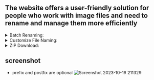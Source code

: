 ## The website offers a user-friendly solution for people who work with image files and need to rename and manage them more efficiently

<details close>
    <summary>Batch Renaming: </summary>
    <ul>
        <li>  When users have a collection of image files with generic or unclear filenames, it can be time-consuming to rename each file individually. This website allows users to upload multiple images at once and apply a common prefix and postfix to all of them. For example, they can add "Vacation_0000" to each image's filename</li>
    </ul>
</details>

<details close>
    <summary>Customize File Naming: </summary>
    <ul>
        <li>  Users can enter a prefix and postfix of their choice, and they have the option to specify the number of digits in the renaming format. For example, they can choose to rename files with a format like prefix0000postfix.png, prefix0001postfix.png, and so on. The default is set to 4 digits.</li>
    </ul>
</details>

<details close>
    <summary>ZIP Download: </summary>
    <ul>
        <li> After renaming the images, the website compiles them into a ZIP archive. This simplifies the process of downloading the images in one bundle. Users can quickly obtain the entire collection with a single click, saving time and effort.</li>
    </ul>
</details>

## screenshot
- prefix and postfix are optional
![Screenshot 2023-10-19 211329](https://github.com/afnanplk/360_rename/assets/83832372/710eb074-0e44-4f08-94c0-a42c6e27fca8)


